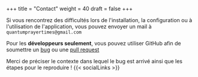 +++
title = "Contact"
weight = 40
draft = false
+++

Si vous rencontrez des difficultés lors de l'installation, la configuration ou à l'utilisation de l'application, vous pouvez envoyer un mail à `quantumprayertimes@gmail.com`

Pour les **développeurs seulement**, vous pouvez utiliser GitHub afin de soumettre un 
[bug](https://github.com/QuantumPrayerTimes/quantumpt/issues/new) ou une 
[pull request](https://quantumprayertimes.github.io/documentation/getting-started/getting-help/#pull-requests)

Merci de préciser le contexte dans lequel le bug est arrivé ainsi que les étapes pour le reproduire !
{{< socialLinks >}}
